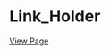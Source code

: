 # Link_Holder

<a href="https://sheeraz-bit.github.io/Link_Holder/" target="_blank"> View Page </a>
